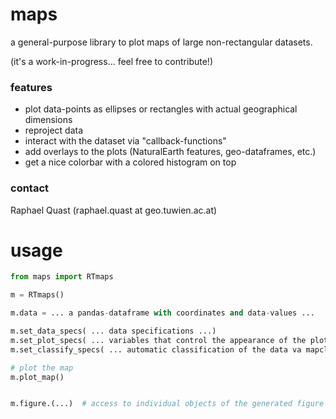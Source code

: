 # maps

a general-purpose library to plot maps of large non-rectangular datasets.

(it's a work-in-progress... feel free to contribute!)

### features
- plot data-points as ellipses or rectangles with actual geographical dimensions
- reproject data
- interact with the dataset via "callback-functions"
- add overlays to the plots (NaturalEarth features, geo-dataframes, etc.)
- get a nice colorbar with a colored histogram on top


### contact
Raphael Quast (raphael.quast at geo.tuwien.ac.at)


# usage

```python
from maps import RTmaps

m = RTmaps()

m.data = ... a pandas-dataframe with coordinates and data-values ...

m.set_data_specs( ... data specifications ...)
m.set_plot_specs( ... variables that control the appearance of the plot ...)
m.set_classify_specs( ... automatic classification of the data va mapclassify ...)

# plot the map
m.plot_map()


m.figure.(...)  # access to individual objects of the generated figure

```
